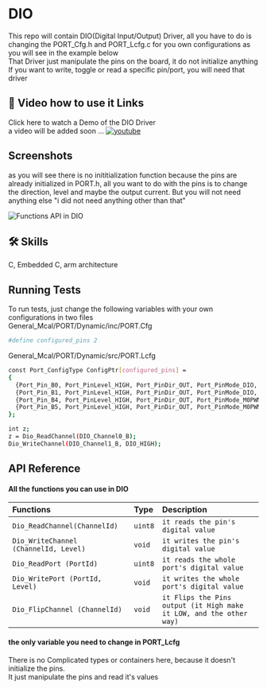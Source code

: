 
# DIO

This repo will contain DIO(Digital Input/Output) Driver,
all you have to do is changing the PORT_Cfg.h and PORT_Lcfg.c for you own configurations as you will see in the example below<br>
That Driver just manipulate the pins on the board, it do not initialize anything<br>
If you want to write, toggle or read a specific pin/port, you will need that driver

## 🔗 Video how to use it Links
Click here to watch a Demo of the DIO Driver<br>
a video will be added soon ...
[![youtube](https://img.shields.io/youtube/views/T1rNExItZcU?style=social)]()


## Screenshots
as you will see there is no inititialization function because the pins are already initialized in PORT.h, all you want to do with the pins is to change the direction, level and maybe the output current. But you will not need anything else "i did not need anything other than that"<br>

![Functions API in DIO](https://user-images.githubusercontent.com/63866803/213947392-0c3c6330-36cc-4aa9-9bf5-d1d5418654dd.png)


## 🛠 Skills
C, Embedded C, arm architecture

## Running Tests

To run tests, just change the following variables with your own configurations in two files <br>
General_Mcal/PORT/Dynamic/inc/PORT.Cfg

```bash
#define configured_pins 2
```
General_Mcal/PORT/Dynamic/src/PORT.Lcfg

```bash
const Port_ConfigType ConfigPtr[configured_pins] =
{
  {Port_Pin_B0, Port_PinLevel_HIGH, Port_PinDir_OUT, Port_PinMode_DIO, Port_PinInternal_HW, Port_PinOutputCurrent_2ma},
  {Port_Pin_B1, Port_PinLevel_HIGH, Port_PinDir_OUT, Port_PinMode_DIO, Port_PinInternal_OpenDrain, Port_PinOutputCurrent_2ma},
  {Port_Pin_B4, Port_PinLevel_HIGH, Port_PinDir_OUT, Port_PinMode_M0PWMn, Port_PinInternal_HW, Port_PinOutputCurrent_2ma},  // SCL
  {Port_Pin_B5, Port_PinLevel_HIGH, Port_PinDir_OUT, Port_PinMode_M0PWMn, Port_PinInternal_OpenDrain, Port_PinOutputCurrent_2ma}  // SDA
};
```
```bash
int z;
z = Dio_ReadChannel(DIO_Channel0_B);
Dio_WriteChannel(DIO_Channel1_B, DIO_HIGH);
```


## API Reference

#### All the functions you can use in DIO


| Functions | Type     | Description                |
| :-------- | :------- | :------------------------- |
| `Dio_ReadChannel(ChannelId)` | `uint8` | `it reads the pin's digital value`|
| `Dio_WriteChannel (ChannelId, Level)` | `void` | `it writes the pin's digital value` |
| `Dio_ReadPort (PortId)` | `uint8` | `it reads the whole port's digital value`
| `Dio_WritePort (PortId, Level)` | `void` | `it writes the whole port's digital value`
| `Dio_FlipChannel (ChannelId)` | `void` | `it Flips the Pins output (it High make it LOW, and the other way)` |

#### the only variable you need to change in PORT_Lcfg
There is no Complicated types or containers here, because it doesn't initialize the pins.<br>It just manipulate the pins and read it's values

